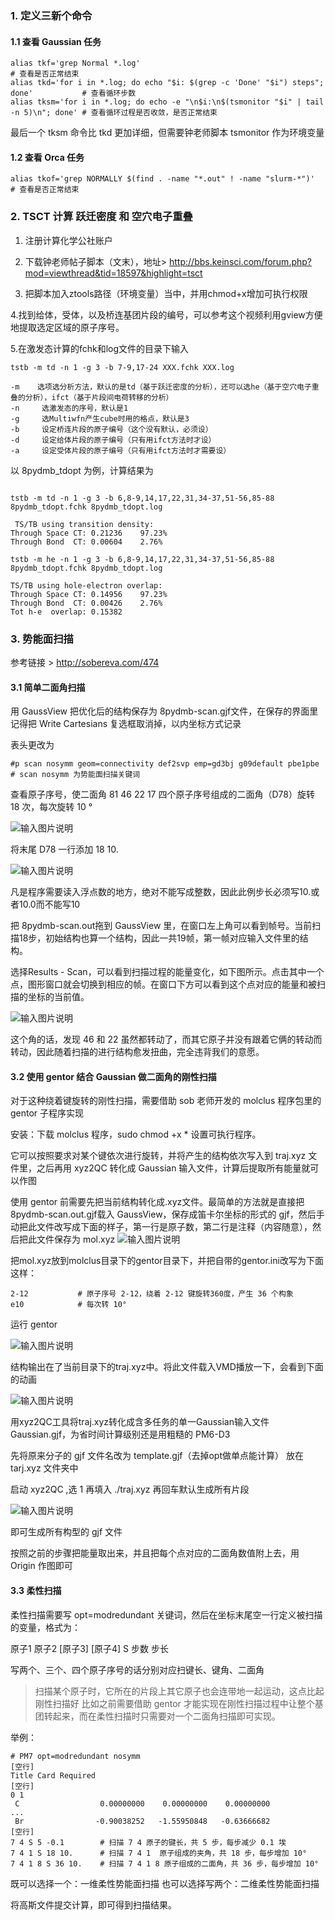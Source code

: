 ### 1. 定义三新个命令

#### 1.1 查看 Gaussian 任务
```
alias tkf='grep Normal *.log'                                                          # 查看是否正常结束
alias tkd='for i in *.log; do echo "$i: $(grep -c 'Done' "$i") steps"; done'           # 查看循环步数
alias tksm='for i in *.log; do echo -e "\n$i:\n$(tsmonitor "$i" | tail -n 5)\n"; done' # 查看循环过程是否收敛，是否正常结束
```
最后一个 tksm 命令比 tkd 更加详细，但需要钟老师脚本 tsmonitor 作为环境变量


#### 1.2 查看 Orca 任务

```
alias tkof='grep NORMALLY $(find . -name "*.out" ! -name "slurm-*")'      # 查看是否正常结束
```

### 2. TSCT 计算 跃迁密度 和 空穴电子重叠

1. 注册计算化学公社账户

2. 下载钟老师帖子脚本（文末），地址> http://bbs.keinsci.com/forum.php?mod=viewthread&tid=18597&highlight=tsct

3. 把脚本加入ztools路径（环境变量）当中，并用chmod+x增加可执行权限

4.找到给体，受体，以及桥连基团片段的编号，可以参考这个视频利用gview方便地提取选定区域的原子序号。

5.在激发态计算的fchk和log文件的目录下输入


```
tstb -m td -n 1 -g 3 -b 7-9,17-24 XXX.fchk XXX.log

-m    选项选分析方法，默认的是td（基于跃迁密度的分析），还可以选he（基于空穴电子重叠的分析），ifct（基于片段间电荷转移的分析）
-n     选激发态的序号，默认是1
-g     选Multiwfn产生cube时用的格点，默认是3
-b     设定桥连片段的原子编号（这个没有默认，必须设）
-d     设定给体片段的原子编号（只有用ifct方法时才设）
-a     设定受体片段的原子编号（只有用ifct方法时才需要设）
```
以 8pydmb_tdopt 为例，计算结果为
```

tstb -m td -n 1 -g 3 -b 6,8-9,14,17,22,31,34-37,51-56,85-88  8pydmb_tdopt.fchk 8pydmb_tdopt.log

 TS/TB using transition density:
Through Space CT: 0.21236    97.23%
Through Bond  CT: 0.00604    2.76%

tstb -m he -n 1 -g 3 -b 6,8-9,14,17,22,31,34-37,51-56,85-88  8pydmb_tdopt.fchk 8pydmb_tdopt.log

TS/TB using hole-electron overlap:
Through Space CT: 0.14956    97.23%
Through Bond  CT: 0.00426    2.76%
Tot h-e  overlap: 0.15382

```

### 3. 势能面扫描

参考链接 > http://sobereva.com/474

#### 3.1 简单二面角扫描

用 GaussView 把优化后的结构保存为 8pydmb-scan.gjf文件，在保存的界面里记得把 Write Cartesians 复选框取消掉，以内坐标方式记录

表头更改为

```
#p scan nosymm geom=connectivity def2svp emp=gd3bj g09default pbe1pbe        # scan nosymm 为势能面扫描关键词
```
查看原子序号，使二面角 81 46 22 17 四个原子序号组成的二面角（D78）旋转 18 次，每次旋转 10 °

![输入图片说明](img/%E5%BE%AE%E4%BF%A1%E6%88%AA%E5%9B%BE_2024052321372354.png)

将末尾 D78 一行添加 18 10. 

![输入图片说明](img/%E5%BE%AE%E4%BF%A1%E6%88%AA%E5%9B%BE_202213943.png)

凡是程序需要读入浮点数的地方，绝对不能写成整数，因此此例步长必须写10.或者10.0而不能写10

把 8pydmb-scan.out拖到 GaussView 里，在窗口左上角可以看到帧号。当前扫描18步，初始结构也算一个结构，因此一共19帧，第一帧对应输入文件里的结构。

选择Results - Scan，可以看到扫描过程的能量变化，如下图所示。点击其中一个点，图形窗口就会切换到相应的帧。在窗口下方可以看到这个点对应的能量和被扫描的坐标的当前值。

![输入图片说明](img/%E5%BE%AE%E4%BF%A1%E6%88%AA%E5%9B%BE_4205.png)

这个角的话，发现 46 和 22 虽然都转动了，而其它原子并没有跟着它俩的转动而转动，因此随着扫描的进行结构愈发扭曲，完全违背我们的意愿。

#### 3.2 使用 gentor 结合 Gaussian 做二面角的刚性扫描

对于这种绕着键旋转的刚性扫描，需要借助 sob 老师开发的 molclus 程序包里的 gentor 子程序实现

安装：下载 molclus 程序，sudo chmod +x * 设置可执行程序。 

它可以按照要求对某个键依次进行旋转，并将产生的结构依次写入到 traj.xyz 文件里，之后再用 xyz2QC 转化成 Gaussian 输入文件，计算后提取所有能量就可以作图

使用 gentor 前需要先把当前结构转化成.xyz文件。最简单的方法就是直接把 8pydmb-scan.out.gjf载入 GaussView，保存成笛卡尔坐标的形式的 gjf，然后手动把此文件改写成下面的样子，第一行是原子数，第二行是注释（内容随意），然后把此文件保存为 mol.xyz
![输入图片说明](img/321124214.png)

把mol.xyz放到molclus目录下的gentor目录下，并把自带的gentor.ini改写为下面这样：
```
2-12           # 原子序号 2-12，绕着 2-12 键旋转360度，产生 36 个构象
e10            # 每次转 10°
```
运行 gentor 

![输入图片说明](img/gentor.png)

结构输出在了当前目录下的traj.xyz中。将此文件载入VMD播放一下，会看到下面的动画

![输入图片说明](img/gentorXYZ.png)

用xyz2QC工具将traj.xyz转化成含多任务的单一Gaussian输入文件Gaussian.gjf，为省时间计算级别还是用粗糙的 PM6-D3

先将原来分子的 gjf 文件名改为 template.gjf（去掉opt做单点能计算） 放在 tarj.xyz 文件夹中

启动 xyz2QC ,选 1 再填入 ./traj.xyz 再回车默认生成所有片段

![输入图片说明](img/xyz2OC.png)

即可生成所有构型的 gjf 文件

按照之前的步骤把能量取出来，并且把每个点对应的二面角数值附上去，用 Origin 作图即可

#### 3.3 柔性扫描

柔性扫描需要写 opt=modredundant 关键词，然后在坐标末尾空一行定义被扫描的变量，格式为：

原子1  原子2  [原子3]  [原子4] S  步数  步长

写两个、三个、四个原子序号的话分别对应扫键长、键角、二面角

> 扫描某个原子时，它所在的片段上其它原子也会连带地一起运动，这点比起刚性扫描好
> 比如之前需要借助 gentor 才能实现在刚性扫描过程中让整个基团转起来，而在柔性扫描时只需要对一个二面角扫描即可实现。

举例：
```
# PM7 opt=modredundant nosymm
[空行]
Title Card Required
[空行]
0 1
 C                  0.00000000    0.00000000    0.00000000
...
 Br                -0.90038252   -1.55950848   -0.63666682
[空行]
7 4 S 5 -0.1        # 扫描 7 4 原子的键长，共 5 步，每步减少 0.1 埃
7 4 1 S 18 10.      # 扫描 7 4 1  原子组成的夹角，共 18 步，每步增加 10°
7 4 1 8 S 36 10.    # 扫描 7 4 1 8 原子组成的二面角，共 36 步，每步增加 10°
```
既可以选择一个：一维柔性势能面扫描
也可以选择写两个：二维柔性势能面扫描

将高斯文件提交计算，即可得到扫描结果。









